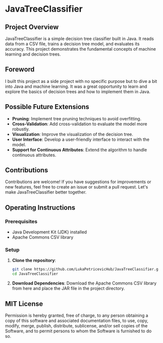 # JavaTreeClassifier

## Project Overview

JavaTreeClassifier is a simple decision tree classifier built in Java. It reads data from a CSV file, trains a decision tree model, and evaluates its accuracy. This project demonstrates the fundamental concepts of machine learning and decision trees.

## Foreword

I built this project as a side project with no specific purpose but to dive a bit into Java and machine learning. It was a great opportunity to learn and explore the basics of decision trees and how to implement them in Java.

## Possible Future Extensions

- **Pruning**: Implement tree pruning techniques to avoid overfitting.
- **Cross-Validation**: Add cross-validation to evaluate the model more robustly.
- **Visualization**: Improve the visualization of the decision tree.
- **User Interface**: Develop a user-friendly interface to interact with the model.
- **Support for Continuous Attributes**: Extend the algorithm to handle continuous attributes.

## Contributions

Contributions are welcome! If you have suggestions for improvements or new features, feel free to create an issue or submit a pull request. Let's make JavaTreeClassifier better together.

## Operating Instructions

### Prerequisites

- Java Development Kit (JDK) installed
- Apache Commons CSV library

### Setup

1. **Clone the repository**:
   ```sh
   git clone https://github.com/LukaPetricevicHub/JavaTreeClassifier.git
   cd JavaTreeClassifier
2. **Download Dependencies**:
   Download the Apache Commons CSV library from here and place the JAR file in the project directory.

## MIT License

Permission is hereby granted, free of charge, to any person obtaining a copy of this software and associated documentation files, to use, copy, modify, merge, publish, distribute, sublicense, and/or sell copies of the Software, and to permit persons to whom the Software is furnished to do so.
